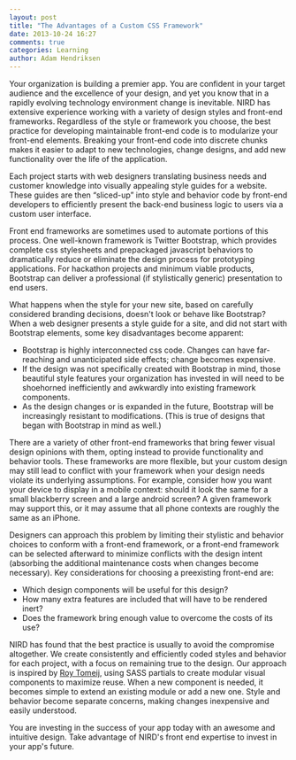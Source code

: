 ```yaml
---
layout: post
title: "The Advantages of a Custom CSS Framework"
date: 2013-10-24 16:27
comments: true
categories: Learning
author: Adam Hendriksen 
---
```



Your organization is building a premier app. You are confident in your target audience and the excellence of your design, and yet you know that in a rapidly evolving technology environment change is inevitable. NIRD has extensive experience working with a variety of design styles and front-end frameworks. Regardless of the style or framework you choose, the best practice for developing maintainable front-end code is to modularize your front-end elements. Breaking your front-end code into discrete chunks makes it easier to adapt to new technologies, change designs, and add new functionality over the life of the application.

<!-- more -->

Each project starts with web designers translating business needs and customer knowledge into visually appealing style guides for a website. These guides are then “sliced-up” into style and behavior code by front-end developers to efficiently present the back-end business logic to users via a custom user interface.

Front end frameworks are sometimes used to automate portions of this process. One well-known framework is Twitter Bootstrap, which provides complete css stylesheets and prepackaged javascript behaviors to dramatically reduce or eliminate the design process for prototyping applications. For hackathon projects and minimum viable products, Bootstrap can deliver a professional (if stylistically generic) presentation to end users.

What happens when the style for your new site, based on carefully considered branding decisions, doesn't look or behave like Bootstrap? When a web designer presents a style guide for a site, and did not start with Bootstrap elements, some key disadvantages become apparent:

- Bootstrap is highly interconnected css code. Changes can have far-reaching and unanticipated side effects; change becomes expensive.
- If the design was not specifically created with Bootstrap in mind, those beautiful style features your organization has invested in will need to be shoehorned inefficiently and awkwardly into existing framework components.
- As the design changes or is expanded in the future, Bootstrap will be increasingly resistant to modifications. (This is true of designs that began with Bootstrap in mind as well.)

There are a variety of other front-end frameworks that bring fewer visual design opinions with them, opting instead to provide functionality and behavior tools. These frameworks are more flexible, but your custom design may still lead to conflict with your framework when your design needs violate its underlying assumptions. For example, consider how you want your device to display in a mobile context: should it look the same for a small blackberry screen and a large android screen? A given framework may support this, or it may assume that all phone contexts are roughly the same as an iPhone.

Designers can approach this problem by limiting their stylistic and behavior choices to conform with a front-end framework, or a front-end framework can be selected afterward to minimize conflicts with the design intent (absorbing the additional maintenance costs when changes become necessary). Key considerations for choosing a preexisting front-end are:

- Which design components will be useful for this design?
- How many extra features are included that will have to be rendered inert?
- Does the framework bring enough value to overcome the costs of its use?

NIRD has found that the best practice is usually to avoid the compromise altogether. We create consistently and efficiently coded styles and behavior for each project, with a focus on remaining true to the design. Our approach is inspired by [Roy Tomeij](http://roytomeij.com/), using SASS partials to create modular visual components to maximize reuse. When a new component is needed, it becomes simple to extend an existing module or add a new one. Style and behavior become separate concerns, making changes inexpensive and easily understood.

You are investing in the success of your app today with an awesome and intuitive design. Take advantage of NIRD's front end expertise to invest in your app's future.

